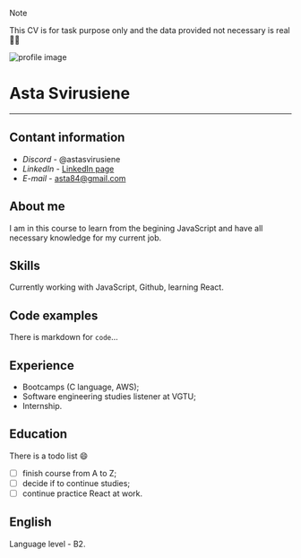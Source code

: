 > [!NOTE]
> This CV is for task purpose only and the data provided not necessary is real :woman_shrugging:


 ![profile image](/rsschool-cv/avatar-3814049_640.png) 
# Asta Svirusiene
---      

## Contant information
+ *Discord* - @astasvirusiene    
+ *LinkedIn* - [LinkedIn page](https://lt.linkedin.com/in/asta-svirusiene-b52849201)
+ *E-mail* - asta84@gmail.com

## About me

I am in this course to learn from the begining JavaScript and have all necessary knowledge for my current job. 

## Skills

Currently working with JavaScript, Github, learning React. 

## Code examples

There is markdown for ```code```...

## Experience

* Bootcamps (C language, AWS);
* Software engineering studies listener at VGTU;
* Internship.

## Education

There is a todo list :smile: 
- [ ] finish course from A to Z;
- [ ] decide if to continue studies;
- [ ] continue practice React at work.

## English 

Language level - B2.





